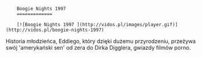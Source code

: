 
        Boogie Nights 1997 
        =============
        
        [![Boogie Nights 1997 ](http://vidos.pl/images/player.gif)](http://vidos.pl/boogie-nights-1997)
        
        
 Historia młodzieńca, Eddiego, który dzięki dużemu przyrodzeniu, przeżywa swój 'amerykański sen' od zera do Dirka Digglera, gwiazdy filmów porno.
    